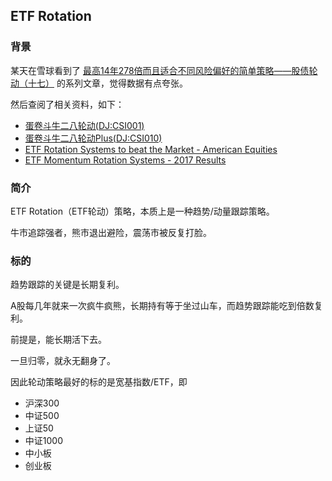 ## ETF Rotation

### 背景

某天在雪球看到了 [最高14年278倍而且适合不同风险偏好的简单策略——股债轮动（十七）](https://xueqiu.com/1884493065/127183820) 的系列文章，觉得数据有点夸张。

然后查阅了相关资料，如下：

- [蛋卷斗牛二八轮动(DJ:CSI001)](https://xueqiu.com/S/CSI001)
- [蛋卷斗牛二八轮动Plus(DJ:CSI010)](https://xueqiu.com/S/CSI010)
- [ETF Rotation Systems to beat the Market - American Equities](http://www.the-lazy-trader.com/2015/01/etf-rotation-systems-to-beat-market-American-Equities.html)
- [ETF Momentum Rotation Systems - 2017 Results](http://www.the-lazy-trader.com/2018/01/etf-momentum-rotation-systems-2017-results.html)

### 简介

ETF Rotation（ETF轮动）策略，本质上是一种趋势/动量跟踪策略。

牛市追踪强者，熊市退出避险，震荡市被反复打脸。

### 标的

趋势跟踪的关键是长期复利。

A股每几年就来一次疯牛疯熊，长期持有等于坐过山车，而趋势跟踪能吃到倍数复利。

前提是，能长期活下去。

一旦归零，就永无翻身了。

因此轮动策略最好的标的是宽基指数/ETF，即

- 沪深300
- 中证500
- 上证50
- 中证1000
- 中小板
- 创业板